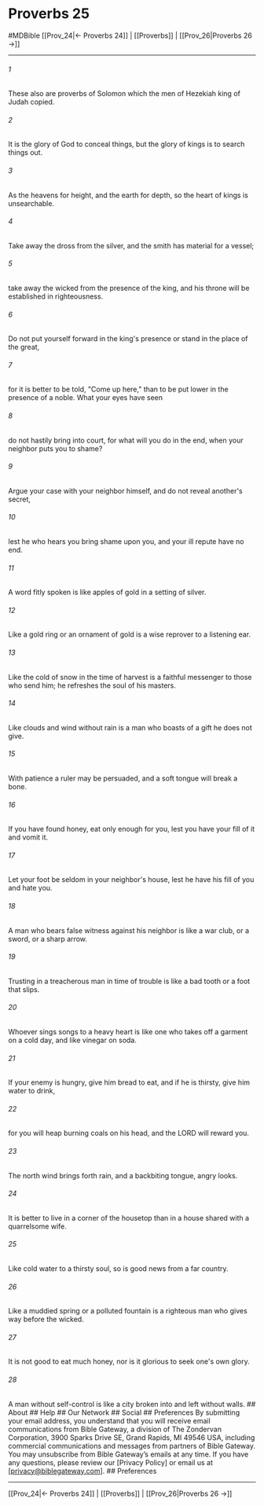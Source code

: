 # Proverbs 25
#MDBible
[[Prov_24|← Proverbs 24]] | [[Proverbs]] | [[Prov_26|Proverbs 26 →]]

***






###### 1 


These also are proverbs of Solomon which the men of Hezekiah king of Judah copied. 





###### 2 


It is the glory of God to conceal things, but the glory of kings is to search things out. 





###### 3 


As the heavens for height, and the earth for depth, so the heart of kings is unsearchable. 





###### 4 


Take away the dross from the silver, and the smith has material for a vessel; 





###### 5 


take away the wicked from the presence of the king, and his throne will be established in righteousness. 





###### 6 


Do not put yourself forward in the king's presence or stand in the place of the great, 





###### 7 


for it is better to be told, "Come up here," than to be put lower in the presence of a noble. What your eyes have seen 





###### 8 


do not hastily bring into court, for what will you do in the end, when your neighbor puts you to shame? 





###### 9 


Argue your case with your neighbor himself, and do not reveal another's secret, 





###### 10 


lest he who hears you bring shame upon you, and your ill repute have no end. 





###### 11 


A word fitly spoken is like apples of gold in a setting of silver. 





###### 12 


Like a gold ring or an ornament of gold is a wise reprover to a listening ear. 





###### 13 


Like the cold of snow in the time of harvest is a faithful messenger to those who send him; he refreshes the soul of his masters. 





###### 14 


Like clouds and wind without rain is a man who boasts of a gift he does not give. 





###### 15 


With patience a ruler may be persuaded, and a soft tongue will break a bone. 





###### 16 


If you have found honey, eat only enough for you, lest you have your fill of it and vomit it. 





###### 17 


Let your foot be seldom in your neighbor's house, lest he have his fill of you and hate you. 





###### 18 


A man who bears false witness against his neighbor is like a war club, or a sword, or a sharp arrow. 





###### 19 


Trusting in a treacherous man in time of trouble is like a bad tooth or a foot that slips. 





###### 20 


Whoever sings songs to a heavy heart is like one who takes off a garment on a cold day, and like vinegar on soda. 





###### 21 


If your enemy is hungry, give him bread to eat, and if he is thirsty, give him water to drink, 





###### 22 


for you will heap burning coals on his head, and the LORD will reward you. 





###### 23 


The north wind brings forth rain, and a backbiting tongue, angry looks. 





###### 24 


It is better to live in a corner of the housetop than in a house shared with a quarrelsome wife. 





###### 25 


Like cold water to a thirsty soul, so is good news from a far country. 





###### 26 


Like a muddied spring or a polluted fountain is a righteous man who gives way before the wicked. 





###### 27 


It is not good to eat much honey, nor is it glorious to seek one's own glory. 





###### 28 


A man without self-control is like a city broken into and left without walls. ## About ## Help ## Our Network ## Social ## Preferences By submitting your email address, you understand that you will receive email communications from Bible Gateway, a division of The Zondervan Corporation, 3900 Sparks Drive SE, Grand Rapids, MI 49546 USA, including commercial communications and messages from partners of Bible Gateway. You may unsubscribe from Bible Gateway&rsquo;s emails at any time. If you have any questions, please review our [Privacy Policy] or email us at [privacy@biblegateway.com]. ## Preferences

***

[[Prov_24|← Proverbs 24]] | [[Proverbs]] | [[Prov_26|Proverbs 26 →]]
